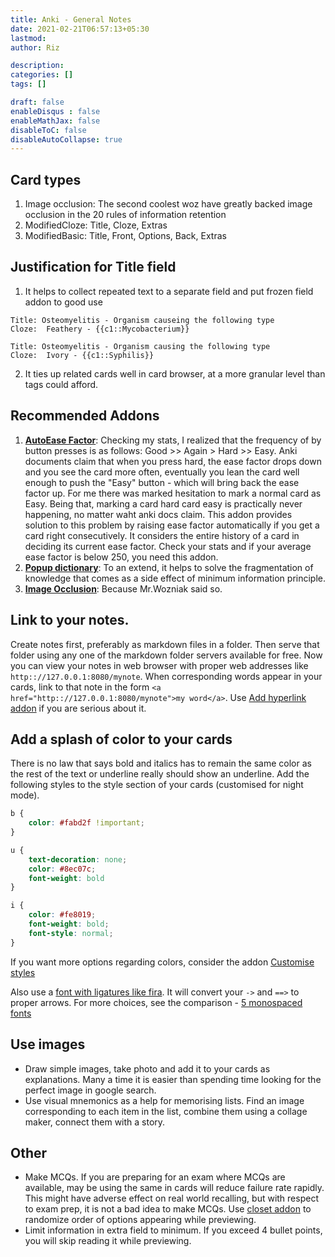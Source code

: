 ```yaml
---
title: Anki - General Notes
date: 2021-02-21T06:57:13+05:30
lastmod: 
author: Riz

description: 
categories: []
tags: []

draft: false
enableDisqus : false
enableMathJax: false
disableToC: false
disableAutoCollapse: true
---
```


## Card types
1. Image occlusion: The second coolest woz have greatly backed image occlusion in the 20 rules of information retention
2. ModifiedCloze: Title, Cloze, Extras
3. ModifiedBasic: Title, Front, Options, Back, Extras

## Justification for Title field
1. It helps to collect repeated text to a separate field and put frozen field addon to good use

```
Title: Osteomyelitis - Organism causeing the following type
Cloze:  Feathery - {{c1::Mycobacterium}}

Title: Osteomyelitis - Organism causing the following type
Cloze:  Ivory - {{c1::Syphilis}}
```
2. It ties up related cards well in card browser, at a more granular level than tags could afford.


## Recommended Addons
1. **[AutoEase Factor][6]**: Checking my stats, I realized that the frequency of by button presses is as follows: Good >> Again > Hard >> Easy. Anki documents claim that when you press hard, the ease factor drops down and you see the card more often, eventually you lean the card well enough to push the "Easy" button - which will bring back the ease factor up. For me there was marked hesitation to mark a normal card as Easy. Being that, marking a card hard card easy is practically never happening, no matter waht anki docs claim. This addon provides solution to this problem by raising ease factor automatically if you get a card right consecutively. It considers the entire history of a card in deciding its current ease factor. Check your stats and if your average ease factor is below 250, you need this addon.
2. **[Popup dictionary][7]**: To an extend, it helps to solve the fragmentation of knowledge that comes as a side effect of minimum information principle.
3. **[Image Occlusion][8]**: Because Mr.Wozniak said so.

## Link to your notes.
Create notes first, preferably as markdown files in a folder.  Then serve that folder using any one of the markdown folder servers available for free. Now you can view your notes in web browser with proper web addresses like `http:://127.0.0.1:8080/mynote`. When corresponding words appear in your cards, link to that note in the form `<a href="http:://127.0.0.1:8080/mynote">my word</a>`. Use [Add hyperlink addon][5] if you are serious about it.

## Add a splash of color to your cards
There is no law that says bold and italics has to remain the same color as the rest of the text or underline really should show an underline. Add the following styles to the style section of your cards (customised for night mode).

```css
b {
	color: #fabd2f !important;
}

u {
	text-decoration: none;
	color: #8ec07c;
	font-weight: bold
}

i {
	color: #fe8019;
	font-weight: bold;
	font-style: normal;
}

```
If you want more options regarding colors, consider the addon [Customise styles][3]

Also use a [font with ligatures like fira][4]. It will convert your `->` and `==>` to proper arrows. For more choices, see the comparison - [5 monospaced fonts][2]

## Use images
- Draw simple images, take photo and add it to your cards as explanations. Many a time it is easier than spending time looking for the perfect image in google search. 
- Use visual mnemonics as a help for memorising lists. Find an image corresponding to each item in the list, combine them using a collage maker, connect them with a story.

## Other
- Make MCQs. If you are preparing for an exam where MCQs are available, may be using the same in cards will reduce failure rate rapidly. This might have adverse effect on real world recalling, but with respect to exam prep, it is not a bad idea to make MCQs. Use [closet addon][1] to randomize order of options appearing while previewing.
- Limit information in extra field to minimum. If you exceed 4 bullet points, you will skip reading it while previewing.




[1]: https://ankiweb.net/shared/info/272311064
[2]: https://betterwebtype.com/articles/2020/02/13/5-monospaced-fonts-with-cool-coding-ligatures/
[3]: https://ankiweb.net/shared/info/1899278645
[4]: https://github.com/tonsky/FiraCode#whats-in-the-box
[5]: https://ankiweb.net/shared/info/318752047
[6]: https://ankiweb.net/shared/info/1672712021
[7]: https://ankiweb.net/shared/info/153625306
[8]: https://ankiweb.net/shared/info/1374772155